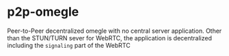 # p2p-omegle
Peer-to-Peer  decentralized omegle with no central server application. Other than the STUN/TURN sever for WebRTC, the application is decentralized including the `signaling` part of the WebRTC

